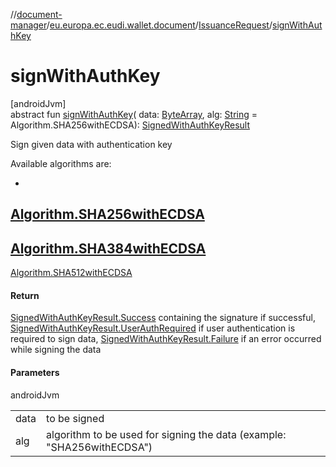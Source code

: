//[document-manager](../../../index.md)/[eu.europa.ec.eudi.wallet.document](../index.md)/[IssuanceRequest](index.md)/[signWithAuthKey](sign-with-auth-key.md)

# signWithAuthKey

[androidJvm]\
abstract fun [signWithAuthKey](sign-with-auth-key.md)(
data: [ByteArray](https://kotlinlang.org/api/latest/jvm/stdlib/kotlin/-byte-array/index.html),
alg: [String](https://kotlinlang.org/api/latest/jvm/stdlib/kotlin/-string/index.html) =
Algorithm.SHA256withECDSA): [SignedWithAuthKeyResult](../-signed-with-auth-key-result/index.md)

Sign given data with authentication key

Available algorithms are:

-

[Algorithm.SHA256withECDSA](../-algorithm/-companion/-s-h-a256with-e-c-d-s-a.md)
-
[Algorithm.SHA384withECDSA](../-algorithm/-companion/-s-h-a384with-e-c-d-s-a.md)
-
[Algorithm.SHA512withECDSA](../-algorithm/-companion/-s-h-a512with-e-c-d-s-a.md)

#### Return

[SignedWithAuthKeyResult.Success](../-signed-with-auth-key-result/-success/index.md) containing the
signature if
successful, [SignedWithAuthKeyResult.UserAuthRequired](../-signed-with-auth-key-result/-user-auth-required/index.md)
if user authentication is required to sign
data, [SignedWithAuthKeyResult.Failure](../-signed-with-auth-key-result/-failure/index.md) if an
error occurred while signing the data

#### Parameters

androidJvm

|      |                                                                                  |
|------|----------------------------------------------------------------------------------|
| data | to be signed                                                                     |
| alg  | algorithm to be used for signing the data (example: &quot;SHA256withECDSA&quot;) |
